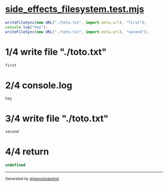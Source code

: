 # [side_effects_filesystem.test.mjs](../../side_effects_filesystem.test.mjs)

```js
writeFileSync(new URL("./toto.txt", import.meta.url), "first");
console.log("hey");
writeFileSync(new URL("./toto.txt", import.meta.url), "second");
```

# 1/4 write file "./toto.txt"

```txt
first
```

# 2/4 console.log

```console
hey
```

# 3/4 write file "./toto.txt"

```txt
second
```

# 4/4 return

```js
undefined
```
---

<sub>
  Generated by <a href="https://github.com/jsenv/core/tree/main/packages/independent/snapshot">@jsenv/snapshot</a>
</sub>